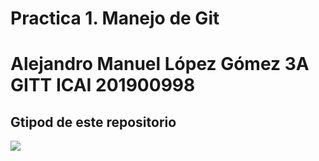 
# Practica 1. Manejo de Git
# Alejandro Manuel López Gómez 3A GITT ICAI 201900998

## Gtipod de este repositorio

[![](https://gitpod.io/button/open-in-gitpod.svg)](https://gitpod.io/#https://github.com/ailwix79/hello-world)


